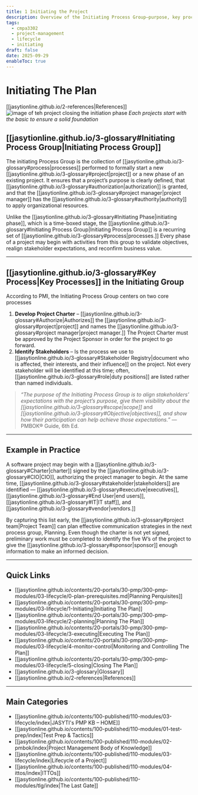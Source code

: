 ```yaml
---
title: 1 Initiating the Project
description: Overview of the Initiating Process Group—purpose, key processes, and examples in practice.
tags:
  - cmpa3302
  - project-management
  - lifecycle
  - initiating
draft: false
date: 2025-09-29
enableToc: true
---
```


# Initiating The Plan
 [[jasytionline.github.io/2-references|References]]
![image of teh project closing the initiation phase](jasytionline.github.io/assets/images/modules/init.jpg)
*Each projects start with the basic to ensure a solid foundation*
## [[jasytionline.github.io/3-glossary#Initiating Process Group|Initiating Process Group]]
The initiating Process Group is the collection of [[jasytionline.github.io/3-glossary#process|processes]] performed to formally start a new [[jasytionline.github.io/3-glossary#project|project]] or a new phase of an existing project. It ensures that a project’s purpose is clearly defined, that [[jasytionline.github.io/3-glossary#authorization|authorization]] is granted, and that the [[jasytionline.github.io/3-glossary#project manager|project manager]] has the [[jasytionline.github.io/3-glossary#authority|authority]] to apply organizational resources.

Unlike the [[jasytionline.github.io/3-glossary#Initiating Phase|initiating phase]], which is a time-boxed stage, the [[jasytionline.github.io/3-glossary#Initiating Process Group|Initiating Process Group]] is a recurring set of [[jasytionline.github.io/3-glossary#process|processes.]] Every phase of a project may begin with activities from this group to validate objectives, realign stakeholder expectations, and reconfirm business value. 

---

## [[jasytionline.github.io/3-glossary#Key Process|Key Processes]] in the Initiating Group
According to PMI, the Initiating Process Group centers on two core processes

1. **Develop Project Charter** – [[jasytionline.github.io/3-glossary#Authorize|Authorizes]] the [[jasytionline.github.io/3-glossary#project|project]] and names the [[jasytionline.github.io/3-glossary#project manager|project manager.]] The Project Charter must be approved by the Project Sponsor in order for the project to go forward.  
2. **Identify Stakeholders** – Is the process we use to [[jasytionline.github.io/3-glossary#Stakeholder Registry|document who is affected, their interests, and their influence]] on the project. Not every stakeholder will be identified at this time; often, [[jasytionline.github.io/3-glossary#role|duty positions]] are listed rather than named individuals.

> *“The purpose of the Initiating Process Group is to align stakeholders’ expectations with the project’s purpose, give them visibility about the* *[[jasytionline.github.io/3-glossary#scope|scope]]* and *[[jasytionline.github.io/3-glossary#Objective|objectives]], and show how their participation can help achieve those expectations.”* — PMBOK® Guide, 6th Ed. 
---

## Example in Practice
A software project may begin with a [[jasytionline.github.io/3-glossary#Charter|charter]] signed by the [[jasytionline.github.io/3-glossary#CIO|CIO]], authorizing the project manager to begin. At the same time, [[jasytionline.github.io/3-glossary#stakeholder|stakeholders]] are identified — [[jasytionline.github.io/3-glossary#executive|executives]], [[jasytionline.github.io/3-glossary#End User|end users]], [[jasytionline.github.io/3-glossary#IT|IT staff]], and [[jasytionline.github.io/3-glossary#vendor|vendors.]]  

By capturing this list early, the [[jasytionline.github.io/3-glossary#project team|Project Team]] can plan effective communication strategies in the next process group, Planning. Even though the charter is not yet signed, preliminary work must be completed to identify the five W’s of the project to give the [[jasytionline.github.io/3-glossary#sponsor|sponsor]] enough information to make an informed decision.

---
## Quick Links

- [[jasytionline.github.io/contents/20-portals/30-pmp/300-pmp-modules/03-lifecycle/0-plan-prerequisites.md|Planning Perquisites]]
- [[jasytionline.github.io/contents/20-portals/30-pmp/300-pmp-modules/03-lifecycle/1-Initiating|Initiating The Plan]]
- [[jasytionline.github.io/contents/20-portals/30-pmp/300-pmp-modules/03-lifecycle/2-planning|Planning The Plan]]
- [[jasytionline.github.io/contents/20-portals/30-pmp/300-pmp-modules/03-lifecycle/3-executing|Executing The Plan]]
- [[jasytionline.github.io/contents/20-portals/30-pmp/300-pmp-modules/03-lifecycle/4-monitor-control|Monitoring and Controlling The Plan]]
- [[jasytionline.github.io/contents/20-portals/30-pmp/300-pmp-modules/03-lifecycle/5-closing|Closing The Plan]]
- [[jasytionline.github.io/3-glossary|Glossary]]
- [[jasytionline.github.io/2-references|References]]

---
## Main Categories
- [[jasytionline.github.io/contents/100-published/110-modules/03-lifecycle/index|JASYTI's PMP KB – HOME]]
- [[jasytionline.github.io/contents/100-published/110-modules/01-test-prep/index|Test Prep & Tactics]]
- [[jasytionline.github.io/contents/100-published/110-modules/02-pmbok/index|Project Management Body of Knowledge]]
- [[jasytionline.github.io/contents/100-published/110-modules/03-lifecycle/index|Lifecycle of a Project]]
- [[jasytionline.github.io/contents/100-published/110-modules/04-ittos/index|ITTOs]]
- [[jasytionline.github.io/contents/100-published/110-modules/tlg/index|The Last Gate]]